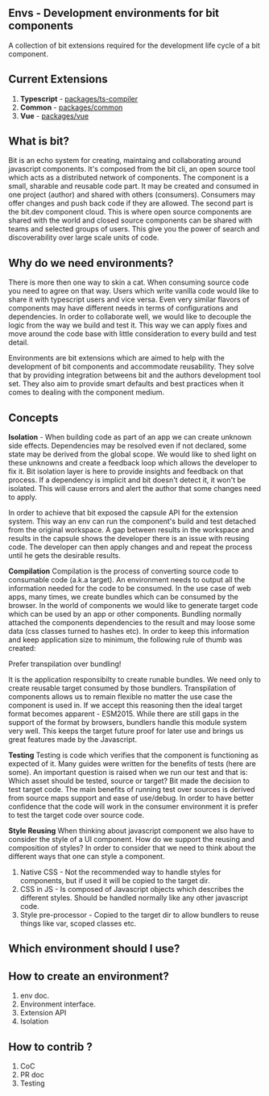 Envs - Development environments for bit components
------------------------------------------------

A collection of bit extensions required for the development life cycle of a bit component.

Current Extensions 
------------------

1. **Typescript** - [packages/ts-compiler](https://github.com/teambit/envs/tree/master/packages/ts-compiler) 
2. **Common** - [packages/common](https://github.com/teambit/envs/tree/master/packages/common) 
3. **Vue** - [packages/vue](https://github.com/teambit/envs/tree/master/packages/vue) 

What is bit? 
-------------
Bit is an echo system for creating, maintaing and collaborating around javascript components. It's composed from the bit cli, an open source tool which acts as a distributed network of components. The component is a small, sharable and reusable code part. It may be created and consumed in one project (author) and shared with others (consumers). Consumers may offer changes and push back code if they are allowed. The second part is the bit.dev component cloud. This is where open source components are shared with the world and closed source components can be shared with teams and selected groups of users. This give you the power of search and discoverability over large scale units of code. 

Why do we need environments?
-----------------------------
There is more then one way to skin a cat. When consuming source code you need to agree on that way. Users which write vanilla code would like to share it with typescript users and vice versa. Even very similar flavors of components may have different needs in terms of configurations and dependencies. In order to collaborate well, we would like to decouple the logic from the way we build and test it. This way we can apply fixes and move around the code base with little consideration to every build and test detail.

Environments are bit extensions which are aimed to help with the development of bit components and accommodate reusability. They solve that by providing integration betweens bit and the authors development tool set. They also aim to provide smart defaults and best practices when it comes to dealing with the component medium.

Concepts
-------
**Isolation** - When building code as part of an app we can create unknown side effects. Dependencies may be resolved even if not declared, some state may be derived from the global scope. We would like to shed light on these unknowns and create a feedback loop which allows the developer to fix it. Bit isolation layer is here to provide insights and feedback on that process. If a dependency is implicit and bit doesn't detect it, it won't be isolated. This will cause errors and alert the author that some changes need to apply. 

In order to achieve that bit exposed the capsule API for the extension system. This way an env can run the component's build and test detached from the original workspace. A gap between results in the workspace and results in the capsule shows the developer there is an issue with reusing code. The developer can then apply changes and and repeat the process until he gets the desirable results.

**Compilation**
Compilation is the process of converting source code to consumable code (a.k.a target). An environment needs to output all the information needed for the code to be consumed. In the use case of web apps, many times, we create bundles which can be consumed by the browser. In the world of components we would like to generate target code which can be used by an app or other components. Bundling normally attached the components dependencies to the result and may loose some data (css classes turned to hashes etc). In order to keep this information and keep application size to minimum, the following rule of thumb was created:

Prefer transpilation over bundling!

It is the application responsibilty to create runable bundles. We need only to create reusable target consumed by those bundlers. Transpilation of components allows us to remain flexible no matter the use case the component is used in. If we accept this reasoning then the ideal target format becomes apparent - ESM2015. While there are still gaps in the support of the format by browsers, bundlers handle this module system very well. This keeps the target future proof for later use and brings us great features made by the Javascript.

**Testing**
Testing is code which verifies that the component is functioning as expected of it. Many guides were written for the benefits of tests (here are some). An important question is raised when we run our test and that is: Which asset should be tested, source or target? Bit made the decision to test target code. The main benefits of running test over sources is derived from source maps support and ease of use/debug. In order to have better confidence that the code will work in the consumer environment it is prefer to test the target code over source code.  

**Style Reusing**
When thinking about javascript component we also have to consider the style of a UI component. How do we support the reusing and composition of styles? In order to consider that we need to think about the different ways that one can style a component. 

1. Native CSS - Not the recommended way to handle styles for components, but if used it will be copied to the target dir.
2. CSS in JS  - Is composed of Javascript objects which describes the different styles. Should be handled normally like any other javascript code. 
3. Style pre-processor - Copied to the target dir to allow bundlers to reuse things like var, scoped classes etc.

Which environment should I use? 
-------------------------------
   
How to create an environment?
------------------------------
1. env doc.
2. Environment interface.
3. Extension API
4. Isolation

How to contrib ?
----------------
1. CoC
2. PR doc
3. Testing


